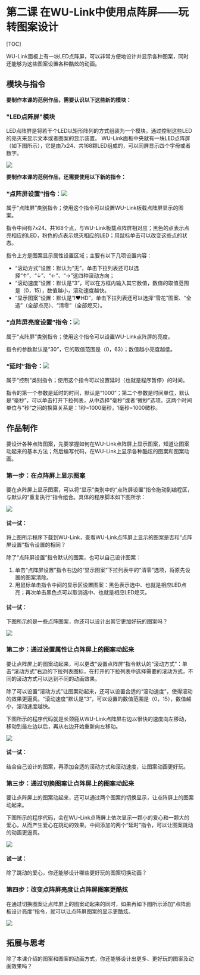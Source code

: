 # 第二课 在WU-Link中使用点阵屏——玩转图案设计

\[TOC\]

WU-Link面板上有一块LED点阵屏，可以非常方便地设计并显示各种图案，同时还能够为这些图案设置各种酷炫的动画。

## 模块与指令

**要制作本课的范例作品，需要认识以下这些新的模块：**

### "LED点阵屏"模块

LED点阵屏是将若干个LED以矩形阵列的方式组装为一个模块，通过控制这些LED的亮灭来显示文本或者图案的显示装置。 WU-Link面板中央就有一块LED点阵屏（如下图所示），它是由7x24、共168颗LED组成的，可以同屏显示四个字母或者数字。

![](https://github.com/Haohaodada-official/docs/tree/fd7acb2530267f2ce66e1d57130bed55ca409303/.gitbook/assets/wulink2-1.png)

**要制作本课的范例作品，还需要使用以下新的指令：**

### “点阵屏设置”指令：![](https://github.com/Haohaodada-official/docs/tree/fd7acb2530267f2ce66e1d57130bed55ca409303/.gitbook/assets/wulink2-a.png)

属于“点阵屏”类别指令；使用这个指令可以设置WU-Link板载点阵屏显示的图案。

指令中间有7x24、共168个点，与WU-Link板载点阵屏相对应；黑色的点表示点亮相应的LED，粉色的点表示熄灭相应的LED；用鼠标单击可以改变这些点的状态。

指令上方是图案显示属性设置区域；主要有以下几项设置内容：

* “滚动方式”设置：默认为“无”，单击下拉列表还可以选择“↑”、“↓”、“←”、“→”这四种滚动方向；
* “滚动速度”设置：默认是“3”，可以在方框内输入其它数值，数值的取值范围是（0，15），数值越小，滚动速度越快。
* “显示图案”设置：默认是“I❤HD”，单击下拉列表还可以选择“雪花”图案、“全选”（全部点亮）、“清零”（全部熄灭）。

### “点阵屏亮度设置”指令：![](https://github.com/Haohaodada-official/docs/tree/fd7acb2530267f2ce66e1d57130bed55ca409303/.gitbook/assets/wulink2-b.png)

属于“点阵屏”类别指令；使用这个指令可以设置WU-Link点阵屏的亮度。

指令的参数默认是“30”，它的取值范围是（0，63）；数值越小亮度越低。

### “延时”指令：![](https://github.com/Haohaodada-official/docs/tree/fd7acb2530267f2ce66e1d57130bed55ca409303/.gitbook/assets/wulink2-c.png)

属于“控制”类别指令；使用这个指令可以设置延时（也就是程序暂停）的时间。

指令的第一个参数是延时的时间，默认是“1000”；第二个参数是时间单位，默认是“毫秒”，可以单击打开下拉列表，从中选择“毫秒”或者“微秒”选项。这两个时间单位与“秒”之间的换算关系是：1秒=1000毫秒，1毫秒=1000微秒。

## 作品制作

要设计各种点阵图案，先要掌握如何在WU-Link点阵屏上显示图案，知道让图案动起来的基本方法；然后编写代码，在WU-Link上显示各种酷炫的图案和图案动画。

### 第一步：在点阵屏上显示图案

要在点阵屏上显示图案，可以将“显示”类别中的“点阵屏设置”指令拖动到编程区，与默认的“重复执行”指令组合。具体的程序脚本如下图所示：

![](https://github.com/Haohaodada-official/docs/tree/fd7acb2530267f2ce66e1d57130bed55ca409303/.gitbook/assets/wulink2-2.png)

#### 试一试：

将上图所示程序下载到WU-Link，查看WU-Link点阵屏上显示的图案是否和“点阵屏设置”指令设置的相同？

除了“点阵屏设置”指令默认的图案，也可以自己设计图案：

1. 单击“点阵屏设置”指令右边的“显示图案”下拉列表中的“清零”选项，将原先设置的图案清除。
2. 用鼠标单击指令中间的显示区设置图案：黑色表示选中、也就是相应LED点亮；再次单击黑色点可以取消选中、也就是相应LED熄灭。

#### 试一试：

下图所示的是一些点阵图案，你还可以设计出其它更加好玩的图案吗？

![](https://github.com/Haohaodada-official/docs/tree/fd7acb2530267f2ce66e1d57130bed55ca409303/.gitbook/assets/wulink2-3.png)

### 第二步：通过设置属性让点阵屏上的图案动起来

要让点阵屏上的图案动起来，可以更改“设置点阵屏”指令默认的“滚动方式”：单击“滚动方式”右边的下拉列表图标，在打开的下拉列表中选择需要的滚动方式，不同的滚动方式可以达到不同的动画效果。

除了可以设置“滚动方式”让图案动起来，还可以设置合适的“滚动速度”，使得滚动的效果更逼真。“滚动速度”默认是“3”，可以设置的数值范围是（0，15），数值越小，滚动速度越快。

下图所示的程序代码就是长颈鹿从WU-Link点阵屏右边以很快的速度向左移动，移动到最左边以后，再从右边开始重新向左移动。

![](https://github.com/Haohaodada-official/docs/tree/fd7acb2530267f2ce66e1d57130bed55ca409303/.gitbook/assets/wulink2-4.png)

#### 试一试：

结合自己设计的图案，再添加合适的滚动方式和滚动速度，让图案动画更好玩。

### 第三步：通过切换图案让点阵屏上的图案动起来

要让点阵屏上的图案动起来，还可以通过两个图案的切换显示，让点阵屏上的图案动起来。

下图所示的程序代码，会在WU-Link点阵屏上依次显示一颗小的爱心和一颗大的爱心，从而产生爱心在跳动的效果。中间添加的两个“延时”指令，可以让图案跳动的动画更逼真。

![](https://github.com/Haohaodada-official/docs/tree/fd7acb2530267f2ce66e1d57130bed55ca409303/.gitbook/assets/wulink2-5.png)

#### 试一试：

除了跳动的爱心，你还能够设计哪些更好玩的图案切换动画？

### 第四步：改变点阵屏亮度让点阵屏图案更酷炫

在通过切换图案让点阵屏上的图案动起来的同时，如果再如下图所示添加“点阵面板设计亮度”指令，就可以让点阵屏图案的显示更酷炫。

![](https://github.com/Haohaodada-official/docs/tree/fd7acb2530267f2ce66e1d57130bed55ca409303/.gitbook/assets/wulink2-6.png)

## 拓展与思考

除了本课介绍的图案和图案的动画方式，你还能够设计出更多、更好玩的图案及动画效果吗？

